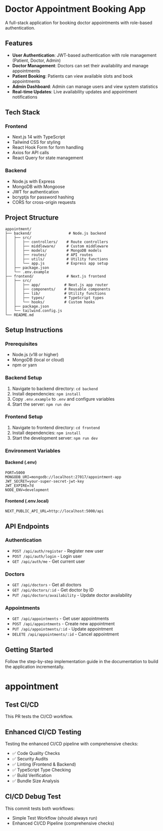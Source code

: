 # Doctor Appointment Booking App

A full-stack application for booking doctor appointments with role-based authentication.

## Features

- **User Authentication**: JWT-based authentication with role management (Patient, Doctor, Admin)
- **Doctor Management**: Doctors can set their availability and manage appointments
- **Patient Booking**: Patients can view available slots and book appointments
- **Admin Dashboard**: Admin can manage users and view system statistics
- **Real-time Updates**: Live availability updates and appointment notifications

## Tech Stack

### Frontend

- Next.js 14 with TypeScript
- Tailwind CSS for styling
- React Hook Form for form handling
- Axios for API calls
- React Query for state management

### Backend

- Node.js with Express
- MongoDB with Mongoose
- JWT for authentication
- bcryptjs for password hashing
- CORS for cross-origin requests

## Project Structure

```
appointment/
├── backend/                 # Node.js backend
│   ├── src/
│   │   ├── controllers/    # Route controllers
│   │   ├── middleware/     # Custom middleware
│   │   ├── models/         # MongoDB models
│   │   ├── routes/         # API routes
│   │   ├── utils/          # Utility functions
│   │   └── app.js          # Express app setup
│   ├── package.json
│   └── .env.example
├── frontend/               # Next.js frontend
│   ├── src/
│   │   ├── app/           # Next.js app router
│   │   ├── components/    # Reusable components
│   │   ├── lib/           # Utility functions
│   │   ├── types/         # TypeScript types
│   │   └── hooks/         # Custom hooks
│   ├── package.json
│   └── tailwind.config.js
└── README.md
```

## Setup Instructions

### Prerequisites

- Node.js (v18 or higher)
- MongoDB (local or cloud)
- npm or yarn

### Backend Setup

1. Navigate to backend directory: `cd backend`
2. Install dependencies: `npm install`
3. Copy `.env.example` to `.env` and configure variables
4. Start the server: `npm run dev`

### Frontend Setup

1. Navigate to frontend directory: `cd frontend`
2. Install dependencies: `npm install`
3. Start the development server: `npm run dev`

### Environment Variables

#### Backend (.env)

```
PORT=5000
MONGODB_URI=mongodb://localhost:27017/appointment-app
JWT_SECRET=your-super-secret-jwt-key
JWT_EXPIRE=7d
NODE_ENV=development
```

#### Frontend (.env.local)

```
NEXT_PUBLIC_API_URL=http://localhost:5000/api
```

## API Endpoints

### Authentication

- `POST /api/auth/register` - Register new user
- `POST /api/auth/login` - Login user
- `GET /api/auth/me` - Get current user

### Doctors

- `GET /api/doctors` - Get all doctors
- `GET /api/doctors/:id` - Get doctor by ID
- `PUT /api/doctors/availability` - Update doctor availability

### Appointments

- `GET /api/appointments` - Get user appointments
- `POST /api/appointments` - Create new appointment
- `PUT /api/appointments/:id` - Update appointment
- `DELETE /api/appointments/:id` - Cancel appointment

## Getting Started

Follow the step-by-step implementation guide in the documentation to build the application incrementally.
# appointment

## Test CI/CD

This PR tests the CI/CD workflow.

## Enhanced CI/CD Testing

Testing the enhanced CI/CD pipeline with comprehensive checks:
- ✅ Code Quality Checks
- ✅ Security Audits
- ✅ Linting (Frontend & Backend)
- ✅ TypeScript Type Checking
- ✅ Build Verification
- ✅ Bundle Size Analysis

## CI/CD Debug Test

This commit tests both workflows:
- Simple Test Workflow (should always run)
- Enhanced CI/CD Pipeline (comprehensive checks)
